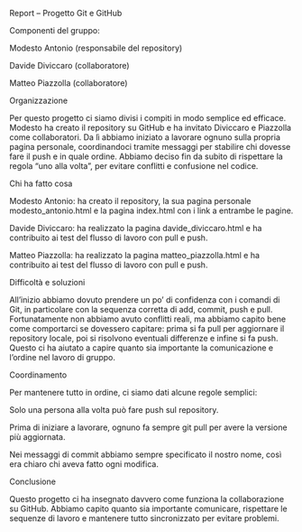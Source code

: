 Report – Progetto Git e GitHub

Componenti del gruppo:

Modesto Antonio (responsabile del repository)

Davide Diviccaro (collaboratore)

Matteo Piazzolla (collaboratore)

Organizzazione

Per questo progetto ci siamo divisi i compiti in modo semplice ed efficace.
Modesto ha creato il repository su GitHub e ha invitato Diviccaro e Piazzolla come collaboratori. Da lì abbiamo iniziato a lavorare ognuno sulla propria pagina personale, coordinandoci tramite messaggi per stabilire chi dovesse fare il push e in quale ordine. Abbiamo deciso fin da subito di rispettare la regola “uno alla volta”, per evitare conflitti e confusione nel codice.

Chi ha fatto cosa

Modesto Antonio: ha creato il repository, la sua pagina personale modesto_antonio.html e la pagina index.html con i link a entrambe le pagine.

Davide Diviccaro: ha realizzato la pagina davide_diviccaro.html e ha contribuito ai test del flusso di lavoro con pull e push.

Matteo Piazzolla: ha realizzato la pagina matteo_piazzolla.html e ha contribuito ai test del flusso di lavoro con pull e push.

Difficoltà e soluzioni

All’inizio abbiamo dovuto prendere un po’ di confidenza con i comandi di Git, in particolare con la sequenza corretta di add, commit, push e pull. Fortunatamente non abbiamo avuto conflitti reali, ma abbiamo capito bene come comportarci se dovessero capitare: prima si fa pull per aggiornare il repository locale, poi si risolvono eventuali differenze e infine si fa push.
Questo ci ha aiutato a capire quanto sia importante la comunicazione e l’ordine nel lavoro di gruppo.

Coordinamento

Per mantenere tutto in ordine, ci siamo dati alcune regole semplici:

Solo una persona alla volta può fare push sul repository.

Prima di iniziare a lavorare, ognuno fa sempre git pull per avere la versione più aggiornata.

Nei messaggi di commit abbiamo sempre specificato il nostro nome, così era chiaro chi aveva fatto ogni modifica.

Conclusione

Questo progetto ci ha insegnato davvero come funziona la collaborazione su GitHub. Abbiamo capito quanto sia importante comunicare, rispettare le sequenze di lavoro e mantenere tutto sincronizzato per evitare problemi.